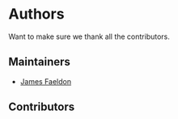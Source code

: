 # Authors
Want to make sure we thank all the contributors.

## Maintainers

* [James Faeldon](https://github.com/jafaeldon)

## Contributors
